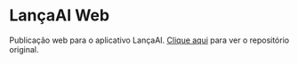 # LançaAI Web

Publicação web para o aplicativo LançaAI. [Clique aqui](https://github.com/vicenteparmi/lancaai) para ver o repositório original.

